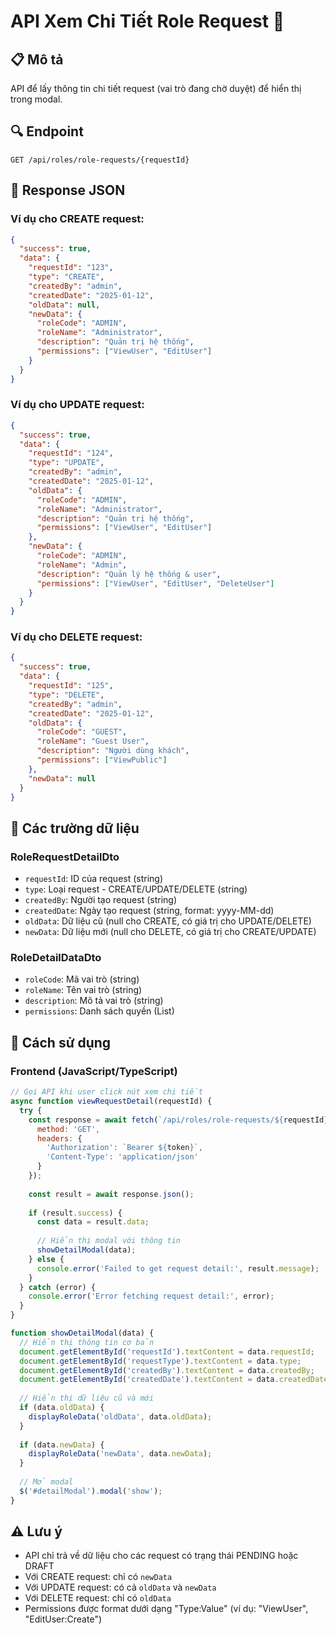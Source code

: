 # API Xem Chi Tiết Role Request 🚀

## 📋 Mô tả
API để lấy thông tin chi tiết request (vai trò đang chờ duyệt) để hiển thị trong modal.

## 🔍 Endpoint
```
GET /api/roles/role-requests/{requestId}
```

## 🔄 Response JSON

### Ví dụ cho CREATE request:
```json
{
  "success": true,
  "data": {
    "requestId": "123",
    "type": "CREATE",
    "createdBy": "admin",
    "createdDate": "2025-01-12",
    "oldData": null,
    "newData": {
      "roleCode": "ADMIN",
      "roleName": "Administrator",
      "description": "Quản trị hệ thống",
      "permissions": ["ViewUser", "EditUser"]
    }
  }
}
```

### Ví dụ cho UPDATE request:
```json
{
  "success": true,
  "data": {
    "requestId": "124",
    "type": "UPDATE",
    "createdBy": "admin",
    "createdDate": "2025-01-12",
    "oldData": {
      "roleCode": "ADMIN",
      "roleName": "Administrator",
      "description": "Quản trị hệ thống",
      "permissions": ["ViewUser", "EditUser"]
    },
    "newData": {
      "roleCode": "ADMIN",
      "roleName": "Admin",
      "description": "Quản lý hệ thống & user",
      "permissions": ["ViewUser", "EditUser", "DeleteUser"]
    }
  }
}
```

### Ví dụ cho DELETE request:
```json
{
  "success": true,
  "data": {
    "requestId": "125",
    "type": "DELETE",
    "createdBy": "admin",
    "createdDate": "2025-01-12",
    "oldData": {
      "roleCode": "GUEST",
      "roleName": "Guest User",
      "description": "Người dùng khách",
      "permissions": ["ViewPublic"]
    },
    "newData": null
  }
}
```

## 📝 Các trường dữ liệu

### RoleRequestDetailDto
- `requestId`: ID của request (string)
- `type`: Loại request - CREATE/UPDATE/DELETE (string)
- `createdBy`: Người tạo request (string)
- `createdDate`: Ngày tạo request (string, format: yyyy-MM-dd)
- `oldData`: Dữ liệu cũ (null cho CREATE, có giá trị cho UPDATE/DELETE)
- `newData`: Dữ liệu mới (null cho DELETE, có giá trị cho CREATE/UPDATE)

### RoleDetailDataDto
- `roleCode`: Mã vai trò (string)
- `roleName`: Tên vai trò (string)
- `description`: Mô tả vai trò (string)
- `permissions`: Danh sách quyền (List<string>)

## 🎯 Cách sử dụng

### Frontend (JavaScript/TypeScript)
```javascript
// Gọi API khi user click nút xem chi tiết
async function viewRequestDetail(requestId) {
  try {
    const response = await fetch(`/api/roles/role-requests/${requestId}`, {
      method: 'GET',
      headers: {
        'Authorization': `Bearer ${token}`,
        'Content-Type': 'application/json'
      }
    });
    
    const result = await response.json();
    
    if (result.success) {
      const data = result.data;
      
      // Hiển thị modal với thông tin
      showDetailModal(data);
    } else {
      console.error('Failed to get request detail:', result.message);
    }
  } catch (error) {
    console.error('Error fetching request detail:', error);
  }
}

function showDetailModal(data) {
  // Hiển thị thông tin cơ bản
  document.getElementById('requestId').textContent = data.requestId;
  document.getElementById('requestType').textContent = data.type;
  document.getElementById('createdBy').textContent = data.createdBy;
  document.getElementById('createdDate').textContent = data.createdDate;
  
  // Hiển thị dữ liệu cũ và mới
  if (data.oldData) {
    displayRoleData('oldData', data.oldData);
  }
  
  if (data.newData) {
    displayRoleData('newData', data.newData);
  }
  
  // Mở modal
  $('#detailModal').modal('show');
}
```

## ⚠️ Lưu ý
- API chỉ trả về dữ liệu cho các request có trạng thái PENDING hoặc DRAFT
- Với CREATE request: chỉ có `newData`
- Với UPDATE request: có cả `oldData` và `newData`
- Với DELETE request: chỉ có `oldData`
- Permissions được format dưới dạng "Type:Value" (ví dụ: "ViewUser", "EditUser:Create") 